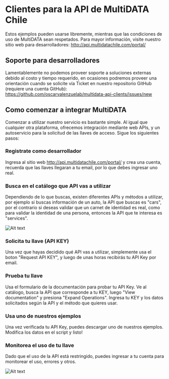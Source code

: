 # Clientes para la API de MultiDATA Chile

Estos ejemplos pueden usarse libremente, mientras que las condiciones de uso de MultiDATA sean respetados.
Para mayor información, visite nuestro sitio web para desarrolladores:
http://api.multidatachile.com/portal/

## Soporte para desarrolladores
Lamentablemente no podemos proveer soporte a soluciones externas debido al costo y tiempo requerido, en ocasiones podremos proveer una orientación cuando se solicite vía Ticket en nuestro repositorio GitHub (requiere una cuenta GitHub):
https://github.com/oscarvalenzuelab/multidata-api-clients/issues/new

## Como comenzar a integrar MultiDATA
Comenzar a utilizar nuestro servicio es bastante simple. Al igual que cualquier otra plataforma, ofrecemos integración mediante web APIs, y un autoservicio para la solicitud de las llaves de acceso. Sigue los siguientes pasos:

### Registrate como desarrollador
Ingresa al sitio web http://api.multidatachile.com/portal/ y crea una cuenta, recuerda que las llaves llegaran a tu email, por lo que debes ingresar uno real.

### Busca en el catálogo que API vas a utilizar
Dependiendo de lo que buscas, existen diferentes APIs y métodos a utilizar, por ejemplo si buscas información de un auto, la API que buscas es "cars", por el contrario si deseas validar que un carnet de identidad es real, como para validar la identidad de una persona, entonces la API que te interesa es "services".

![Alt text](https://raw.githubusercontent.com/oscarvalenzuelab/multidata-api-clients/master/imgs/view_documentation.png "View Documentation")

### Solicita tu llave (API KEY)
Una vez que hayas decidido qué API vas a utilizar, simplemente usa el boton "Request API KEY", y luego de unas horas recibirás tu API Key por email.

### Prueba tu llave
Usa el formulario de la documentación para probar tu API Key. Ve al catálogo, busca la API que corresponde a tu KEY, luego "View documentation" y presiona "Expand Operations". Ingresa tu KEY y los datos solicitados según la API y el método que quieres usar.

### Usa uno de nuestros ejemplos
Una vez verificada tu API Key, puedes descargar uno de nuestros ejemplos. Modifica los datos en el script y listo!

### Monitorea el uso de tu llave
Dado que el uso de la API está restringido, puedes ingresar a tu cuenta para monitorear el uso, errores y otros.

![Alt text](https://raw.githubusercontent.com/oscarvalenzuelab/multidata-api-clients/master/imgs/monitoring_usage.png "Monitor Usage")
